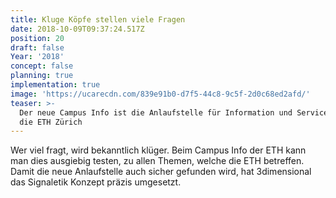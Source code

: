 ```yaml
---
title: Kluge Köpfe stellen viele Fragen
date: 2018-10-09T09:37:24.517Z
position: 20
draft: false
Year: '2018'
concept: false
planning: true
implementation: true
image: 'https://ucarecdn.com/839e91b0-d7f5-44c8-9c5f-2d0c68ed2afd/'
teaser: >-
  Der neue Campus Info ist die Anlaufstelle für Information und Services rund um
  die ETH Zürich
---
```

Wer viel fragt, wird bekanntlich klüger. Beim Campus Info der ETH kann man dies ausgiebig testen, zu allen Themen, welche die ETH betreffen. Damit die neue Anlaufstelle auch sicher gefunden wird, hat 3dimensional das Signaletik Konzept präzis umgesetzt.
